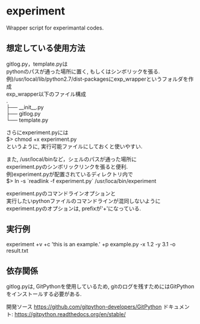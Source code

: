 # experiment
Wrapper script for experimantal codes.

## 想定している使用方法
gitlog.py，template.pyは  
pythonのパスが通った場所に置く, もしくはシンボリックを張る.  
例)/usr/local/lib/python2.7/dist-packagesにexp_wrapperというフォルダを作成  
exp_wrapper以下のファイル構成  
.  
├── \_\_init\_\_.py  
├── gitlog.py  
└── template.py  

さらにexperiment.pyには  
$> chmod +x experiment.py  
というように, 実行可能ファイルにしておくと使いやすい.  

また, /usr/local/binなど，シェルのパスが通った場所に  
experiment.pyのシンボリックリンクを張ると便利.  
例)experiment.pyが配置されているディレクトリ内で  
$> ln -s \`readlink -f experiment.py\` /usr/loca/bin/experiment

experiment.pyのコマンドラインオプションと  
実行したいpythonファイルのコマンドラインが混同しないように  
experiment.pyのオプションは, prefixが'+'になっている.  

## 実行例
experiment +v +c 'this is an example.' +p example.py -x 1.2 -y 3.1 -o result.txt

## 依存関係
gitlog.pyは, GitPythonを使用しているため,
gitのログを残すためにはGitPythonをインストールする必要がある.

開発ソース
https://github.com/gitpython-developers/GitPython
ドキュメント:
https://gitpython.readthedocs.org/en/stable/
